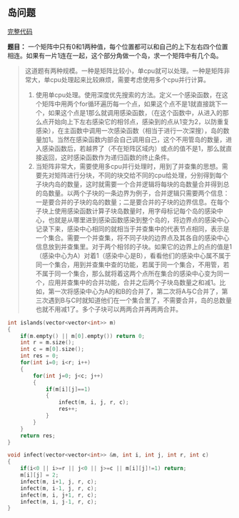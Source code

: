 ## 岛问题
[完整代码](https://github.com/ludandandan/Programmer-interview-guide/blob/master/Chapter00_BasicVideo/Islands.cpp)

**题目：**
一个矩阵中只有0和1两种值，每个位置都可以和自己的上下左右四个位置相连。如果有一片1连在一起，这个部分角做一个岛，求一个矩阵中有几个岛。

> 这道题有两种规模。一种是矩阵比较小，单cpu就可以处理。一种是矩阵非常大，单cpu处理起来比较麻烦，需要考虑使用多个cpu并行计算。
> 1. 使用单cpu处理。使用深度优先搜索的方法。定义一个感染函数，在这个矩阵中用两个for循环遍历每一个点，如果这个点不是1就直接跳下一个，如果这个点是1那么就调用感染函数，（在这个函数中，从进入的那么点开始向上下左右感染它的相邻点，感染到的点从1变为2，以防重复感染），在主函数中调用一次感染函数（相当于进行一次深搜），岛的数量加1。当然在感染函数内部会自己调用自己，这个不用管岛的数量，进入感染函数后，若越界了（不在矩阵区域内）或点的值不是1，那么就直接返回，这时感染函数作为递归函数的终止条件。
> 2. 当矩阵非常大，需要使用多cpu并行处理时，用到了并查集的思想。需要先对矩阵进行分块，不同的块交给不同的cpu给处理，分别得到每个子块内岛的数量，这时就需要一个合并逻辑将每块的岛数量合并得到总的岛数量。以两个子块的一条边界为例子，合并逻辑只需要两个信息：一是要合并的子块的岛的数量；二是要合并的子块的边界信息。在每个子块上使用感染函数计算子块岛数量时，用字母标记每个岛的感染中心，也就是从哪里进到感染函数感染到整个岛的，将边界点的感染中心记录下来，感染中心相同的就相当于并查集中的代表节点相同，表示是一个集合。需要一个并查集，将不同子块的边界点及其各自的感染中心信息放到并查集里。对于两个相邻的子块。如果它的边界上的点的值是1（感染中心为A）对着1（感染中心是B），看看他们的感染中心属不属于同一个集合，用到并查集中查的功能，若属于同一个集合，不用管，若不属于同一个集合，那么就将着这两个点所在集合的感染中心变为同一个，应用并查集中的合并功能，合并之后两个子块岛数量之和减1。比如，第一次将感染中心为A的和B的合并了，第二次将A与C合并了，第三次遇到B与C时就知道他们在一个集合里了，不需要合并，岛的总数量也就不用减1了。多个子块可以两两合并再两两合并。

```c++
int islands(vector<vector<int>> m)
{
    if(m.empty() || m[0].empty()) return 0;
    int r = m.size();
    int c = m[0].size();
    int res = 0;
    for(int i=0; i<r; i++)
    {
        for(int j=0; j<c; j++)
        {
            if(m[i][j]==1)
            {
                infect(m, i, j, r, c);
                res++;
            }
        }
    }
    return res;
}

void infect(vector<vector<int>> &m, int i, int j, int r, int c)
{
    if(i<0 || i>=r || j<0 || j>=c || m[i][j]!=1) return;
    m[i][j] = 2;
    infect(m, i+1, j, r, c);
    infect(m, i-1, j, r, c);
    infect(m, i, j+1, r, c);
    infect(m, i, j-1, r, c);
}

```